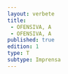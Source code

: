 ```yaml
---
layout: verbete
title:
 - OFENSIVA, A
 - OFENSIVA, A
published: true
edition: 1  
type: T
subtype: Imprensa
---
```


